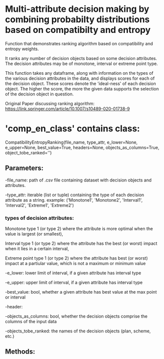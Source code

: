 # Multi-attribute decision making by combining probabilty distributions based on compatibilty and entropy
Function that demonstrates ranking algorithm based on compatibility and entropy weights.

It ranks any number of decision objects based on some decision attributes. The decision attributes may be of monotone, interval or extreme point type.

This function takes any dataframe, along with information on the types of the various decision attributes in the data, and displays scores for each of the decision object. These scores denote the 'ideal-ness' of each decision object. The higher the score, the more the given data supports the selection of the decision object in question.

Original Paper discussing ranking algorithm: https://link.springer.com/article/10.1007/s10489-020-01738-9

# 'comp_en_class' contains class:

CompatibilityEntropyRanking(file_name, type_attr, e_lower=None, e_upper=None, best_value=True,
                                                           headers=None, objects_as_columns=True, object_tobe_ranked='')
                                                         
## Parameters:                                                            
-file_name: path of .csv file containing dataset with decision objects and attributes.

-type_attr: iterable (list or tuple) containing the type of each decision attribute as a string. example: ('Monotone1', 'Monotone2',
                                                                                                     'Interval1', 'Interval2',
                                                                                                     'Extreme1', 'Extreme2')
                                                                                                     
### types of decision attributes:   
   Monotone type 1 (or type 2) where the attribute is more optimal when the value is largest (or smallest),
    
   Interval type 1 (or type 2) where the attribute has the best (or worst) impact when it lies in a certain interval,
    
   Extreme point type 1 (or type 2) where the attribute has best (or worst) impact at a partiular value, which is not a maximum or minimum value
       
-e_lower: lower limit of interval, if a given attribute has interval type

-e_upper: upper limit of interval, if a given attribute has interval type

-best_value: bool, whether a given attribute has best value at the max point or interval

-header: 

-objects_as_columns: bool, whether the decision objects comprise the columns of the input data 

-objects_tobe_ranked: the names of the decision objects (plan, scheme, etc.)

## Methods: 







